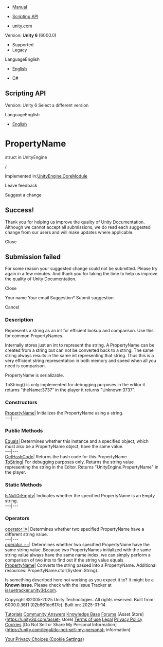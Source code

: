 [ ]()

  * [Manual](../Manual/index.html)
  * [Scripting API](../ScriptReference/index.html)

  * [unity.com](https://unity.com/)

Version: **Unity 6** (6000.0)

  * Supported
  * Legacy

LanguageEnglish

  * [English]()

  * C#

[ ](https://docs.unity3d.com)

## Scripting API

Version: Unity 6 Select a different version

LanguageEnglish

  * [English]()

# PropertyName

struct in UnityEngine

/

Implemented in:[UnityEngine.CoreModule](UnityEngine.CoreModule.html)

Leave feedback

Suggest a change

## Success!

Thank you for helping us improve the quality of Unity Documentation. Although
we cannot accept all submissions, we do read each suggested change from our
users and will make updates where applicable.

Close

## Submission failed

For some reason your suggested change could not be submitted. Please <a>try
again</a> in a few minutes. And thank you for taking the time to help us
improve the quality of Unity Documentation.

Close

Your name Your email Suggestion* Submit suggestion

Cancel

[ ]()

### Description

Represents a string as an int for efficient lookup and comparison. Use this
for common PropertyNames.  
  
Internally stores just an int to represent the string. A PropertyName can be
created from a string but can not be converted back to a string. The same
string always results in the same int representing that string. Thus this is a
very efficient string representation in both memory and speed when all you
need is comparison.  
  
PropertyName is serializable.  
  
ToString() is only implemented for debugging purposes in the editor it returns
"theName:3737" in the player it returns "Unknown:3737".

### Constructors

[PropertyName](PropertyName-ctor.html)| Initializes the PropertyName using a
string.  
---|---  
  
### Public Methods

[Equals](PropertyName.Equals.html)| Determines whether this instance and a
specified object, which must also be a PropertyName object, have the same
value.  
---|---  
[GetHashCode](PropertyName.GetHashCode.html)| Returns the hash code for this
PropertyName.  
[ToString](PropertyName.ToString.html)| For debugging purposes only. Returns
the string value representing the string in the Editor. Returns
"UnityEngine.PropertyName" in the player.  
  
### Static Methods

[IsNullOrEmpty](PropertyName.IsNullOrEmpty.html)| Indicates whether the
specified PropertyName is an Empty string.  
---|---  
  
### Operators

[operator !=](PropertyName-operator_ne.html)| Determines whether two specified
PropertyName have a different string value.  
---|---  
[operator ==](PropertyName-operator_eq.html)| Determines whether two specified
PropertyName have the same string value. Because two PropertyNames initialized
with the same string value always have the same name index, we can simply
perform a comparison of two ints to find out if the string value equals.  
[PropertyName](PropertyName-operator_string.html)| Converts the string passed
into a PropertyName. Additional resources: PropertyName.ctor(System.String).  
  
Is something described here not working as you expect it to? It might be a
**Known Issue**. Please check with the Issue Tracker at
[issuetracker.unity3d.com](https://issuetracker.unity3d.com).

Copyright ©2005-2025 Unity Technologies. All rights reserved. Built from:
6000.0.36f1 (02b661dc617c). Built on: 2025-01-14.

[Tutorials](https://unity3d.com/learn) [Community
Answers](https://answers.unity3d.com) [Knowledge
Base](https://support.unity3d.com/hc/en-us)
[Forums](https://forum.unity3d.com) [Asset Store](https://unity3d.com/asset-
store) [Terms of use](https://docs.unity3d.com/Manual/TermsOfUse.html)
[Legal](https://unity.com/legal) [Privacy
Policy](https://unity.com/legal/privacy-policy)
[Cookies](https://unity.com/legal/cookie-policy) [Do Not Sell or Share My
Personal Information](https://unity.com/legal/do-not-sell-my-personal-
information)

[Your Privacy Choices (Cookie Settings)](javascript:void\(0\);)

